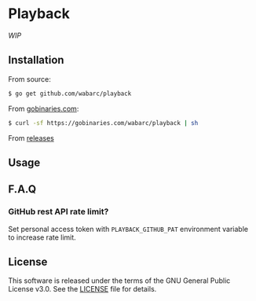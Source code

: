 # Playback

*WIP*

## Installation

From source:

```sh
$ go get github.com/wabarc/playback
```

From [gobinaries.com](https://gobinaries.com):

```sh
$ curl -sf https://gobinaries.com/wabarc/playback | sh
```

From [releases](https://github.com/wabarc/playback/releases)

## Usage

## F.A.Q

### GitHub rest API rate limit?

Set personal access token with `PLAYBACK_GITHUB_PAT` environment variable to increase rate limit.

## License

This software is released under the terms of the GNU General Public License v3.0. See the [LICENSE](https://github.com/wabarc/playback/blob/main/LICENSE) file for details.
